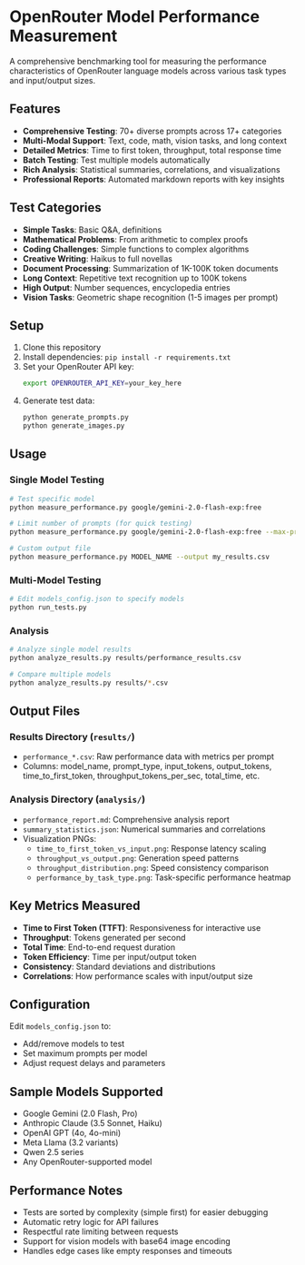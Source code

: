 # OpenRouter Model Performance Measurement

A comprehensive benchmarking tool for measuring the performance characteristics of OpenRouter language models across various task types and input/output sizes.

## Features

- **Comprehensive Testing**: 70+ diverse prompts across 17+ categories
- **Multi-Modal Support**: Text, code, math, vision tasks, and long context
- **Detailed Metrics**: Time to first token, throughput, total response time
- **Batch Testing**: Test multiple models automatically
- **Rich Analysis**: Statistical summaries, correlations, and visualizations
- **Professional Reports**: Automated markdown reports with key insights

## Test Categories

- **Simple Tasks**: Basic Q&A, definitions
- **Mathematical Problems**: From arithmetic to complex proofs
- **Coding Challenges**: Simple functions to complex algorithms
- **Creative Writing**: Haikus to full novellas
- **Document Processing**: Summarization of 1K-100K token documents
- **Long Context**: Repetitive text recognition up to 100K tokens
- **High Output**: Number sequences, encyclopedia entries
- **Vision Tasks**: Geometric shape recognition (1-5 images per prompt)

## Setup

1. Clone this repository
2. Install dependencies: `pip install -r requirements.txt` 
3. Set your OpenRouter API key:
   ```bash
   export OPENROUTER_API_KEY=your_key_here
   ```
4. Generate test data:
   ```bash
   python generate_prompts.py
   python generate_images.py
   ```

## Usage

### Single Model Testing
```bash
# Test specific model
python measure_performance.py google/gemini-2.0-flash-exp:free

# Limit number of prompts (for quick testing)
python measure_performance.py google/gemini-2.0-flash-exp:free --max-prompts 10

# Custom output file
python measure_performance.py MODEL_NAME --output my_results.csv
```

### Multi-Model Testing
```bash
# Edit models_config.json to specify models
python run_tests.py
```

### Analysis
```bash
# Analyze single model results
python analyze_results.py results/performance_results.csv

# Compare multiple models
python analyze_results.py results/*.csv
```

## Output Files

### Results Directory (`results/`)
- `performance_*.csv`: Raw performance data with metrics per prompt
- Columns: model_name, prompt_type, input_tokens, output_tokens, time_to_first_token, throughput_tokens_per_sec, total_time, etc.

### Analysis Directory (`analysis/`)
- `performance_report.md`: Comprehensive analysis report
- `summary_statistics.json`: Numerical summaries and correlations
- Visualization PNGs:
  - `time_to_first_token_vs_input.png`: Response latency scaling
  - `throughput_vs_output.png`: Generation speed patterns
  - `throughput_distribution.png`: Speed consistency comparison
  - `performance_by_task_type.png`: Task-specific performance heatmap

## Key Metrics Measured

- **Time to First Token (TTFT)**: Responsiveness for interactive use
- **Throughput**: Tokens generated per second
- **Total Time**: End-to-end request duration
- **Token Efficiency**: Time per input/output token
- **Consistency**: Standard deviations and distributions
- **Correlations**: How performance scales with input/output size

## Configuration

Edit `models_config.json` to:
- Add/remove models to test
- Set maximum prompts per model
- Adjust request delays and parameters

## Sample Models Supported

- Google Gemini (2.0 Flash, Pro)
- Anthropic Claude (3.5 Sonnet, Haiku)
- OpenAI GPT (4o, 4o-mini)
- Meta Llama (3.2 variants)
- Qwen 2.5 series
- Any OpenRouter-supported model

## Performance Notes

- Tests are sorted by complexity (simple first) for easier debugging
- Automatic retry logic for API failures
- Respectful rate limiting between requests
- Support for vision models with base64 image encoding
- Handles edge cases like empty responses and timeouts